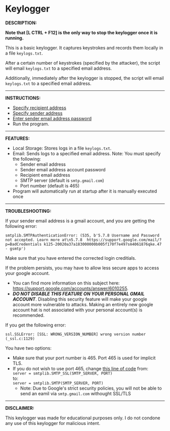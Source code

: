# Keylogger

**DESCRIPTION:**

**Note that [L CTRL + F12] is the only way to stop the keylogger once it is running.**

This is a basic keylogger. It captures keystrokes and records them locally in a file ```keylogs.txt```.

After a certain number of keystrokes (specified by the attacker), the script will email ```keylogs.txt``` to a specified email address.

Additionally, immediately after the keylogger is stopped, the script will email ```keylogs.txt``` to a specified email address.

---

**INSTRUCTIONS:**

 - [Specify recipient address](https://github.com/bmattblake/Keylogger/blob/03cdb6ba52fdc4e172cd5e9594bc482c376670ff/keylogger.py#L27)
 - [Specify sender address](https://github.com/bmattblake/Keylogger/blob/03cdb6ba52fdc4e172cd5e9594bc482c376670ff/keylogger.py#L28)
 - [Enter sender email address password](https://github.com/bmattblake/Keylogger/blob/03cdb6ba52fdc4e172cd5e9594bc482c376670ff/keylogger.py#L29)
 - Run the program.

---

**FEATURES:**

- Local Storage: Stores logs in a file ```keylogs.txt```.
- Email: Sends logs to a specified email address. Note: You must specify the following:
    - Sender email address
    - Sender email address account password
    - Recipient email address
    - SMTP server (default is ```smtp.gmail.com```)
    - Port number (default is 465)
- Program will automatically run at startup after it is manually executed once

---

**TROUBLESHOOTING:**

If your sender email address is a gmail account, and you are getting the following error:
```
smtplib.SMTPAuthenticationError: (535, b'5.7.8 Username and Password not accepted. Learn more at\n5.7.8  https://support.google.com/mail/?p=BadCredentials k125-20020a37a183000000b005f170f7e497sm4061876qke.47 - gsmtp')
```
Make sure that you have entered the corrected login creditials.

If the problem persists, you may have to allow less secure apps to access your google account. 

- You can find more information on this subject here: https://support.google.com/accounts/answer/6010255.
- ***DO NOT DISABLE THIS FEATURE ON YOUR PERSONAL GMAIL ACCOUNT***. Disabling this security feature will make your google account more vulnerable to attacks. Making an entirely new google account hat is not associated with your personal account(s) is recommended.

If you get the following error:
```
ssl.SSLError: [SSL: WRONG_VERSION_NUMBER] wrong version number (_ssl.c:1129)
```
You have two options:
 - Make sure that your port number is 465. Port 465 is used for implicit TLS.
 - If you do not wish to use port 465, change [this line of code](https://github.com/bmattblake/Keylogger/blob/d992c8f8be0de920a1887fe8953062fe032b82be/keylogger.py#L112) from:  
    ```server = smtplib.SMTP_SSL(SMTP_SERVER, PORT)```  
    to:  
    ```server = smtplib.SMTP(SMTP_SERVER, PORT)```
    - Note: Due to Google's strict security policies, you will not be able to send an eamil via ```smtp.gmail.com``` withought SSL/TLS 

---


**DISCLAIMER:**

This keylogger was made for educational purposes only. I do not condone any use of this keylogger for malicious intent.

